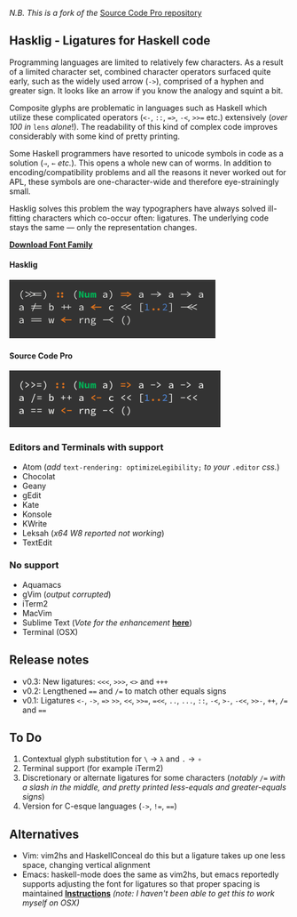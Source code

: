 _N.B. This is a fork of the_ [Source Code Pro repository](https://github.com/adobe/source-code-pro)

## Hasklig - Ligatures for Haskell code

Programming languages are limited to relatively few characters. As a result of a limited character set, combined character operators surfaced quite early, such as the widely used arrow (`->`), comprised of a hyphen and greater sign. It looks like an arrow if you know the analogy and squint a bit.

Composite glyphs are problematic in languages such as Haskell which utilize these complicated operators (`<-`, `::`, `=>`, `-<`, `>>=` etc.) extensively (_over 100 in_ `lens` _alone_!). The readability of this kind of complex code improves considerably with some kind of pretty printing.

Some Haskell programmers have resorted to unicode symbols in code as a solution (`⇒`, `←` _etc._). This opens a whole new can of worms. In addition to encoding/compatibility problems and all the reasons it never worked out for APL, these symbols are one-character-wide and therefore eye-strainingly small.

Hasklig solves this problem the way typographers have always solved ill-fitting characters which co-occur often: ligatures. The underlying code stays the same — only the representation changes.

[**Download Font Family**](https://github.com/i-tu/Hasklig/releases/download/v0.2/Hasklig_0.2.zip)

#### Hasklig
![Hasklig Sample](hasklig_example.png?raw=true)

#### Source Code Pro
![Source Code Pro Sample](SourceCodeProSample.png?raw=true)

### Editors and Terminals with support
+ Atom (_add_ `text-rendering: optimizeLegibility;` _to your_ `.editor` _css._)
+ Chocolat
+ Geany
+ gEdit
+ Kate
+ Konsole
+ KWrite
+ Leksah (_x64 W8 reported not working_)
+ TextEdit

### No support
- Aquamacs
- gVim (_output corrupted_)
- iTerm2
- MacVim
- Sublime Text (_Vote for the enhancement_ [**here**](http://sublimetext.userecho.com/topic/433445-/))
- Terminal (OSX)

## Release notes
+ v0.3: New ligatures: `<<<`, `>>>`, `<>` and `+++`
+ v0.2: Lengthened `==` and `/=` to match other equals signs
+ v0.1: Ligatures `<-`, `->`, `=>` `>>`, `<<`, `>>=`, `=<<`, `..`, `...`, `::`, `-<`, `>-`, `-<<`, `>>-`, `++`, `/=` and `==`
    
## To Do
1. Contextual glyph substitution for `\` → `λ` and `.` → `∘`
2. Terminal support (for example iTerm2)
3. Discretionary or alternate ligatures for some characters (_notably_ `/=` _with a slash in the middle, and pretty printed less-equals and greater-equals signs_)
4. Version for C-esque languages (`->`, `!=`, `==`)


## Alternatives

- Vim: vim2hs and HaskellConceal do this but a ligature takes up one less space, changing vertical alignment
- Emacs: haskell-mode does the same as vim2hs, but emacs reportedly supports adjusting the font for ligatures so that proper spacing is maintained [**Instructions**](http://www.reddit.com/r/haskell/comments/23g9dv/oc_haskell_programming_font_with_ligatures/ch1srdy) _(note: I haven't been able to get this to work myself on OSX)_
